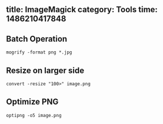 title: ImageMagick
category: Tools
time: 1486210417848
---

## Batch Operation

```
mogrify -format png *.jpg
```

## Resize on larger side

```
convert -resize "100>" image.png
```

## Optimize PNG

```
optipng -o5 image.png
```
